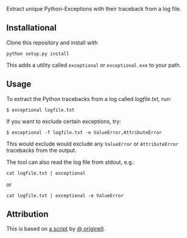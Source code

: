 Extract unique Python-Exceptions with their traceback from a log file.

## Installational

 Clone this repository and install with

    python setup.py install

This adds a utility called `exceptional` or `exceptional.exe` to your path.

## Usage

To extract the Python tracebacks from a log called _logfile.txt_, run:

    $ exceptional logfile.txt

If you want to exclude certain exceptions, try:

    $ exceptional -f logfile.txt -e ValueError,AttributeError

This would exclude would exclude any ``ValueError`` or ``AttributeError`` tracebacks from the output.

The tool can also read the log file from stdout, e.g.:

    cat logfile.txt | exceptional

or

    cat logfile.txt | exceptional -e ValueError

## Attribution

This is based on [a script](https://gist.github.com/originell/1923003) by [@
originell](https://github.com/originell).
